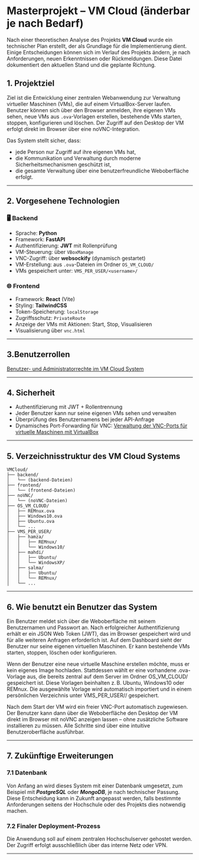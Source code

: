 # Masterprojekt – VM Cloud (änderbar je nach Bedarf)

Nach einer theoretischen Analyse des Projekts **VM Cloud** wurde ein technischer Plan erstellt, der als Grundlage für die Implementierung dient. Einige Entscheidungen können sich im Verlauf des Projekts ändern, je nach Anforderungen, neuen Erkenntnissen oder Rückmeldungen. Diese Datei dokumentiert den aktuellen Stand und die geplante Richtung.

## 1. Projektziel

Ziel ist die Entwicklung einer zentralen Webanwendung zur Verwaltung virtueller Maschinen (VMs), die auf einem VirtualBox-Server laufen. Benutzer können sich über den Browser anmelden, ihre eigenen VMs sehen, neue VMs aus `.ova`-Vorlagen erstellen, bestehende VMs starten, stoppen, konfigurieren und löschen. Der Zugriff auf den Desktop der VM erfolgt direkt im Browser über eine noVNC-Integration.

Das System stellt sicher, dass:
- jede Person nur Zugriff auf ihre eigenen VMs hat,
- die Kommunikation und Verwaltung durch moderne Sicherheitsmechanismen geschützt ist,
- die gesamte Verwaltung über eine benutzerfreundliche Weboberfläche erfolgt.

---

## 2. Vorgesehene Technologien

### 🖥️ Backend
- Sprache: **Python**
- Framework: **FastAPI**
- Authentifizierung: **JWT** mit Rollenprüfung
- VM-Steuerung: über `VBoxManage`
- VNC-Zugriff: über **websockify** (dynamisch gestartet)
- VM-Erstellung: aus `.ova`-Dateien im Ordner `OS_VM_CLOUD/`
- VMs gespeichert unter: `VMS_PER_USER/<username>/`

### 🌐 Frontend
- Framework: **React** (Vite)
- Styling: **TailwindCSS**
- Token-Speicherung: `localStorage`
- Zugriffsschutz: `PrivateRoute`
- Anzeige der VMs mit Aktionen: Start, Stop, Visualisieren
- Visualisierung über `vnc.html`

---

## 3.Benutzerrollen

[Benutzer- und Administratorrechte im VM Cloud System](Benutzer_und_Administratorrechte.md)

---
## 4. Sicherheit

- Authentifizierung mit JWT + Rollentrennung
- Jeder Benutzer kann nur seine eigenen VMs sehen und verwalten
- Überprüfung des Benutzernamens bei jeder API-Anfrage
- Dynamisches Port-Forwarding für VNC:  [Verwaltung der VNC-Ports für virtuelle Maschinen mit VirtualBox](Verwaltung_VNC-Ports_VMs.md)

---

## 5. Verzeichnisstruktur des VM Cloud Systems
```text
VMCloud/
├── backend/
│   └── (backend-Dateien)
├── frontend/
│   └── (frontend-Dateien)
├── noVNC/
│   └── (noVNC-Dateien)
├── OS_VM_CLOUD/
│   ├── REMnux.ova
│   ├── Windows10.ova
│   ├── Ubuntu.ova
│   └── ...
├── VMS_PER_USER/
│   ├── hamza/
│   │   ├── REMnux/
│   │   └── Windows10/
│   ├── mahdi/
│   │   ├── Ubuntu/
│   │   └── WindowsXP/
│   ├── salma/
│   │   ├── Ubuntu/
│   │   └── REMnux/
│   └── ...
```
---

## 6. Wie benutzt ein Benutzer das System
Ein Benutzer meldet sich über die Weboberfläche mit seinem Benutzernamen und Passwort an. Nach erfolgreicher Authentifizierung erhält er ein JSON Web Token (JWT), das im Browser gespeichert wird und für alle weiteren Anfragen erforderlich ist. Auf dem Dashboard sieht der Benutzer nur seine eigenen virtuellen Maschinen. Er kann bestehende VMs starten, stoppen, löschen oder konfigurieren.

Wenn der Benutzer eine neue virtuelle Maschine erstellen möchte, muss er kein eigenes Image hochladen. Stattdessen wählt er eine vorhandene .ova-Vorlage aus, die bereits zentral auf dem Server im Ordner OS_VM_CLOUD/ gespeichert ist. Diese Vorlagen beinhalten z. B. Ubuntu, Windows10 oder REMnux. Die ausgewählte Vorlage wird automatisch importiert und in einem persönlichen Verzeichnis unter VMS_PER_USER/<benutzername>/ gespeichert.

Nach dem Start der VM wird ein freier VNC-Port automatisch zugewiesen. Der Benutzer kann dann über die Weboberfläche den Desktop der VM direkt im Browser mit noVNC anzeigen lassen – ohne zusätzliche Software installieren zu müssen. Alle Schritte sind über eine intuitive Benutzeroberfläche ausführbar.

---
## 7. Zukünftige Erweiterungen

### 7.1 Datenbank

Von Anfang an wird dieses System mit einer Datenbank umgesetzt, zum Beispiel mit ***PostgreSQL*** oder ***MongoDB***, je nach technischer Passung. Diese Entscheidung kann in Zukunft angepasst werden, falls bestimmte Anforderungen seitens der Hochschule oder des Projekts dies notwendig machen.

### 7.2 Finaler Deployment-Prozess

Die Anwendung soll auf einem zentralen Hochschulserver gehostet werden. Der Zugriff erfolgt ausschließlich über das interne Netz oder VPN.

---
